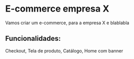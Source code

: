 # E-commerce empresa X

Vamos criar um e-commerce, para a empresa X e blablabla

## Funcionalidades:

Checkout, Tela de produto, Catálogo, Home com banner

